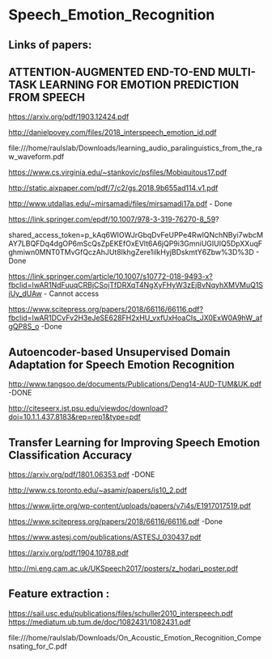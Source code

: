 # Speech_Emotion_Recognition

Links of papers:
--
ATTENTION-AUGMENTED END-TO-END MULTI-TASK LEARNING FOR EMOTION PREDICTION FROM SPEECH
-
https://arxiv.org/pdf/1903.12424.pdf 

http://danielpovey.com/files/2018_interspeech_emotion_id.pdf

file:///home/raulslab/Downloads/learning_audio_paralinguistics_from_the_raw_waveform.pdf

https://www.cs.virginia.edu/~stankovic/psfiles/Mobiquitous17.pdf

http://static.aixpaper.com/pdf/7/c2/gs.2018.9b655ad114.v1.pdf

http://www.utdallas.edu/~mirsamadi/files/mirsamadi17a.pdf - Done

https://link.springer.com/epdf/10.1007/978-3-319-76270-8_59?

shared_access_token=p_kAq6WIOWJrGbqDvFeUPPe4RwlQNchNByi7wbcMAY7LBQFDq4dgOP6mScQsZpEKEfOxEVlt6A6jQP9i3GmniUGIUIQ5DpXXuqFghmiwn0MNT0TMvGfQczAhJUt8lkhgZere1ilkHyjBDskmtY6Zbw%3D%3D - Done

https://link.springer.com/article/10.1007/s10772-018-9493-x?fbclid=IwAR1NdFuuqCRBjCSojTfDRXqT4NgXyFHyW3zEjBvNqyhXMVMuQ1SiUy_dUAw - Cannot access

https://www.scitepress.org/papers/2018/66116/66116.pdf?fbclid=IwAR1DCvFv2H3eJeSE628FH2xHU_vxfUxHoaCIs_JX0ExW0A9hW_afgQP8S_o -Done

Autoencoder-based Unsupervised Domain Adaptation for Speech Emotion Recognition
-
http://www.tangsoo.de/documents/Publications/Deng14-AUD-TUM&UK.pdf -DONE

http://citeseerx.ist.psu.edu/viewdoc/download?doi=10.1.1.437.8183&rep=rep1&type=pdf

Transfer Learning for Improving Speech Emotion Classification Accuracy
-
https://arxiv.org/pdf/1801.06353.pdf -DONE

http://www.cs.toronto.edu/~asamir/papers/is10_2.pdf

https://www.ijrte.org/wp-content/uploads/papers/v7i4s/E1917017519.pdf

https://www.scitepress.org/papers/2018/66116/66116.pdf -Done

https://www.astesj.com/publications/ASTESJ_030437.pdf

https://arxiv.org/pdf/1904.10788.pdf

http://mi.eng.cam.ac.uk/UKSpeech2017/posters/z_hodari_poster.pdf

Feature extraction :
--
https://sail.usc.edu/publications/files/schuller2010_interspeech.pdf
https://mediatum.ub.tum.de/doc/1082431/1082431.pdf

file:///home/raulslab/Downloads/On_Acoustic_Emotion_Recognition_Compensating_for_C.pdf
